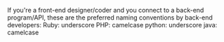 If you're a front-end designer/coder and you connect to a back-end program/API, these are the preferred naming conventions by back-end developers:
Ruby: underscore
PHP: camelcase
python: underscore
java: camelcase
